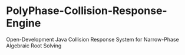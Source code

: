 PolyPhase-Collision-Response-Engine
===================================

Open-Development Java Collision Response System for Narrow-Phase Algebraic Root Solving
